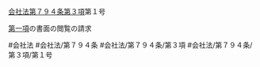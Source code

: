 [会社法第７９４条第３項](会社法＿＿＿＿第７９４条第３項)第１号

[第一項](会社法＿＿＿＿第７９４条第１項)の書面の閲覧の請求


#会社法
#会社法/第７９４条
#会社法/第７９４条/第３項
#会社法/第７９４条/第３項/第１号
